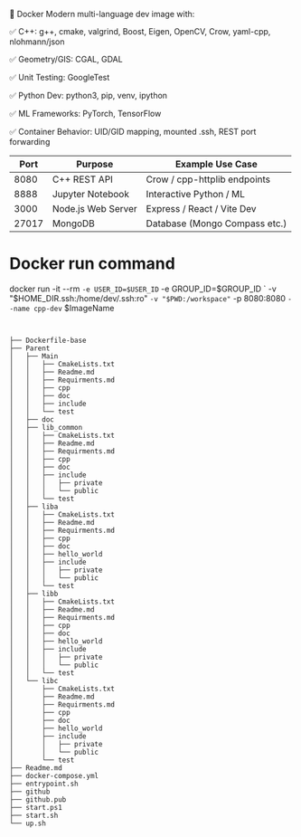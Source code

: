 🧹 Docker
Modern multi-language dev image with:

✅ C++: g++, cmake, valgrind, Boost, Eigen, OpenCV, Crow, yaml-cpp, nlohmann/json

✅ Geometry/GIS: CGAL, GDAL

✅ Unit Testing: GoogleTest

✅ Python Dev: python3, pip, venv, ipython

✅ ML Frameworks: PyTorch, TensorFlow

✅ Container Behavior: UID/GID mapping, mounted .ssh, REST port forwarding

| Port  | Purpose            | Example Use Case              |
|-------|--------------------|-------------------------------|
| 8080  | C++ REST API       | Crow / cpp-httplib endpoints  |
| 8888  | Jupyter Notebook   | Interactive Python / ML       |
| 3000  | Node.js Web Server | Express / React / Vite Dev    |
| 27017 | MongoDB            | Database (Mongo Compass etc.) |

# Docker run command

docker run -it --rm `
    -e USER_ID=$USER_ID `
-e GROUP_ID=$GROUP_ID `
    -v "$HOME_DIR\.ssh:/home/dev/.ssh:ro" `
-v "$PWD:/workspace" `
    -p 8080:8080 `
--name cpp-dev `
$ImageName

```aiignore


├── Dockerfile-base
├── Parent
│   ├── Main
│   │   ├── CmakeLists.txt
│   │   ├── Readme.md
│   │   ├── Requirments.md
│   │   ├── cpp
│   │   ├── doc
│   │   ├── include
│   │   └── test
│   ├── doc
│   ├── lib_common
│   │   ├── CmakeLists.txt
│   │   ├── Readme.md
│   │   ├── Requirments.md
│   │   ├── cpp
│   │   ├── doc
│   │   ├── include
│   │   │   ├── private
│   │   │   └── public
│   │   └── test
│   ├── liba
│   │   ├── CmakeLists.txt
│   │   ├── Readme.md
│   │   ├── Requirments.md
│   │   ├── cpp
│   │   ├── doc
│   │   ├── hello_world
│   │   ├── include
│   │   │   ├── private
│   │   │   └── public
│   │   └── test
│   ├── libb
│   │   ├── CmakeLists.txt
│   │   ├── Readme.md
│   │   ├── Requirments.md
│   │   ├── cpp
│   │   ├── doc
│   │   ├── hello_world
│   │   ├── include
│   │   │   ├── private
│   │   │   └── public
│   │   └── test
│   └── libc
│       ├── CmakeLists.txt
│       ├── Readme.md
│       ├── Requirments.md
│       ├── cpp
│       ├── doc
│       ├── hello_world
│       ├── include
│       │   ├── private
│       │   └── public
│       └── test
├── Readme.md
├── docker-compose.yml
├── entrypoint.sh
├── github
├── github.pub
├── start.ps1
├── start.sh
└── up.sh

```
